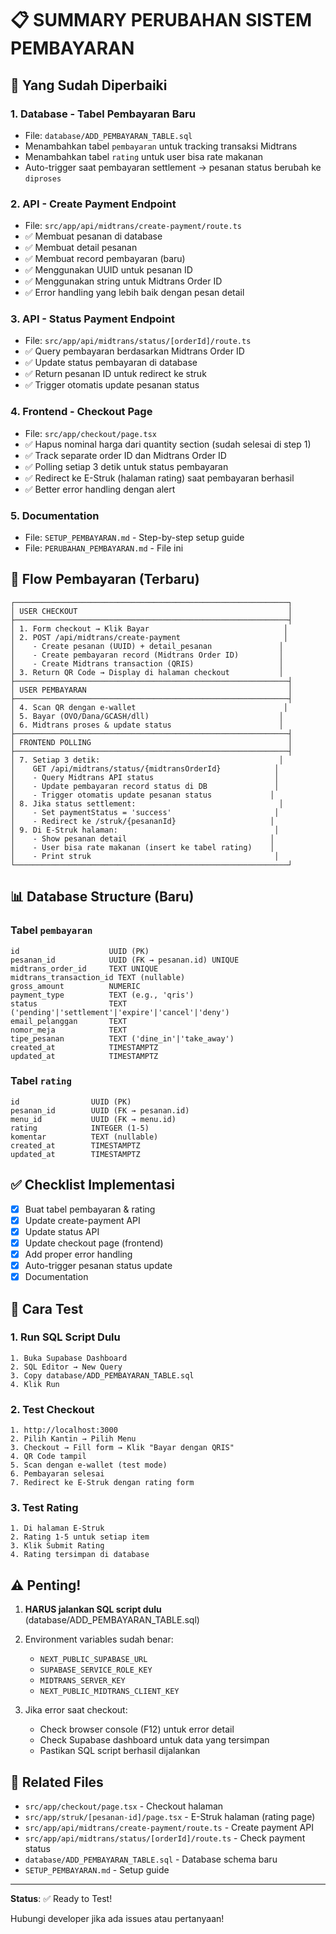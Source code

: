 # 📋 SUMMARY PERUBAHAN SISTEM PEMBAYARAN

## 🎯 Yang Sudah Diperbaiki

### 1. **Database - Tabel Pembayaran Baru** 
   - File: `database/ADD_PEMBAYARAN_TABLE.sql`
   - Menambahkan tabel `pembayaran` untuk tracking transaksi Midtrans
   - Menambahkan tabel `rating` untuk user bisa rate makanan
   - Auto-trigger saat pembayaran settlement → pesanan status berubah ke `diproses`

### 2. **API - Create Payment Endpoint**
   - File: `src/app/api/midtrans/create-payment/route.ts`
   - ✅ Membuat pesanan di database
   - ✅ Membuat detail pesanan
   - ✅ Membuat record pembayaran (baru)
   - ✅ Menggunakan UUID untuk pesanan ID
   - ✅ Menggunakan string untuk Midtrans Order ID
   - ✅ Error handling yang lebih baik dengan pesan detail

### 3. **API - Status Payment Endpoint**
   - File: `src/app/api/midtrans/status/[orderId]/route.ts`
   - ✅ Query pembayaran berdasarkan Midtrans Order ID
   - ✅ Update status pembayaran di database
   - ✅ Return pesanan ID untuk redirect ke struk
   - ✅ Trigger otomatis update pesanan status

### 4. **Frontend - Checkout Page**
   - File: `src/app/checkout/page.tsx`
   - ✅ Hapus nominal harga dari quantity section (sudah selesai di step 1)
   - ✅ Track separate order ID dan Midtrans Order ID
   - ✅ Polling setiap 3 detik untuk status pembayaran
   - ✅ Redirect ke E-Struk (halaman rating) saat pembayaran berhasil
   - ✅ Better error handling dengan alert

### 5. **Documentation**
   - File: `SETUP_PEMBAYARAN.md` - Step-by-step setup guide
   - File: `PERUBAHAN_PEMBAYARAN.md` - File ini

## 🔄 Flow Pembayaran (Terbaru)

```
┌─────────────────────────────────────────────────────────────┐
│ USER CHECKOUT                                               │
├─────────────────────────────────────────────────────────────┤
│ 1. Form checkout → Klik Bayar                              │
│ 2. POST /api/midtrans/create-payment                       │
│    - Create pesanan (UUID) + detail_pesanan               │
│    - Create pembayaran record (Midtrans Order ID)         │
│    - Create Midtrans transaction (QRIS)                   │
│ 3. Return QR Code → Display di halaman checkout           │
├─────────────────────────────────────────────────────────────┤
│ USER PEMBAYARAN                                             │
├─────────────────────────────────────────────────────────────┤
│ 4. Scan QR dengan e-wallet                                 │
│ 5. Bayar (OVO/Dana/GCASH/dll)                             │
│ 6. Midtrans proses & update status                        │
├─────────────────────────────────────────────────────────────┤
│ FRONTEND POLLING                                            │
├─────────────────────────────────────────────────────────────┤
│ 7. Setiap 3 detik:                                        │
│    GET /api/midtrans/status/{midtransOrderId}            │
│    - Query Midtrans API status                           │
│    - Update pembayaran record status di DB               │
│    - Trigger otomatis update pesanan status             │
│ 8. Jika status settlement:                                │
│    - Set paymentStatus = 'success'                       │
│    - Redirect ke /struk/{pesananId}                     │
│ 9. Di E-Struk halaman:                                   │
│    - Show pesanan detail                                │
│    - User bisa rate makanan (insert ke tabel rating)    │
│    - Print struk                                         │
└─────────────────────────────────────────────────────────────┘
```

## 📊 Database Structure (Baru)

### Tabel `pembayaran`
```
id                    UUID (PK)
pesanan_id            UUID (FK → pesanan.id) UNIQUE
midtrans_order_id     TEXT UNIQUE
midtrans_transaction_id TEXT (nullable)
gross_amount          NUMERIC
payment_type          TEXT (e.g., 'qris')
status                TEXT ('pending'|'settlement'|'expire'|'cancel'|'deny')
email_pelanggan       TEXT
nomor_meja            TEXT
tipe_pesanan          TEXT ('dine_in'|'take_away')
created_at            TIMESTAMPTZ
updated_at            TIMESTAMPTZ
```

### Tabel `rating`
```
id                UUID (PK)
pesanan_id        UUID (FK → pesanan.id)
menu_id           UUID (FK → menu.id)
rating            INTEGER (1-5)
komentar          TEXT (nullable)
created_at        TIMESTAMPTZ
updated_at        TIMESTAMPTZ
```

## ✅ Checklist Implementasi

- [x] Buat tabel pembayaran & rating
- [x] Update create-payment API
- [x] Update status API
- [x] Update checkout page (frontend)
- [x] Add proper error handling
- [x] Auto-trigger pesanan status update
- [x] Documentation

## 🚀 Cara Test

### 1. **Run SQL Script Dulu**
   ```
   1. Buka Supabase Dashboard
   2. SQL Editor → New Query
   3. Copy database/ADD_PEMBAYARAN_TABLE.sql
   4. Klik Run
   ```

### 2. **Test Checkout**
   ```
   1. http://localhost:3000
   2. Pilih Kantin → Pilih Menu
   3. Checkout → Fill form → Klik "Bayar dengan QRIS"
   4. QR Code tampil
   5. Scan dengan e-wallet (test mode)
   6. Pembayaran selesai
   7. Redirect ke E-Struk dengan rating form
   ```

### 3. **Test Rating**
   ```
   1. Di halaman E-Struk
   2. Rating 1-5 untuk setiap item
   3. Klik Submit Rating
   4. Rating tersimpan di database
   ```

## ⚠️ Penting!

1. **HARUS jalankan SQL script dulu** (database/ADD_PEMBAYARAN_TABLE.sql)
2. Environment variables sudah benar:
   - `NEXT_PUBLIC_SUPABASE_URL`
   - `SUPABASE_SERVICE_ROLE_KEY`
   - `MIDTRANS_SERVER_KEY`
   - `NEXT_PUBLIC_MIDTRANS_CLIENT_KEY`

3. Jika error saat checkout:
   - Check browser console (F12) untuk error detail
   - Check Supabase dashboard untuk data yang tersimpan
   - Pastikan SQL script berhasil dijalankan

## 🔗 Related Files

- `src/app/checkout/page.tsx` - Checkout halaman
- `src/app/struk/[pesanan-id]/page.tsx` - E-Struk halaman (rating page)
- `src/app/api/midtrans/create-payment/route.ts` - Create payment API
- `src/app/api/midtrans/status/[orderId]/route.ts` - Check payment status
- `database/ADD_PEMBAYARAN_TABLE.sql` - Database schema baru
- `SETUP_PEMBAYARAN.md` - Setup guide

---

**Status**: ✅ Ready to Test!

Hubungi developer jika ada issues atau pertanyaan!
